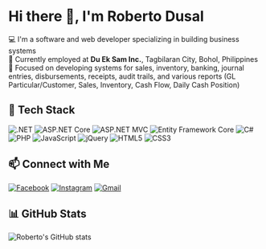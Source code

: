 # Hi there 👋, I'm Roberto Dusal

💻 I'm a software and web developer specializing in building business systems  
🏢 Currently employed at **Du Ek Sam Inc.**, Tagbilaran City, Bohol, Philippines  
📍 Focused on developing systems for sales, inventory, banking, journal entries, disbursements, receipts, audit trails, and various reports (GL Particular/Customer, Sales, Inventory, Cash Flow, Daily Cash Position)

## 🔧 Tech Stack
![.NET](https://img.shields.io/badge/.NET-512BD4?style=flat&logo=dotnet&logoColor=white)
![ASP.NET Core](https://img.shields.io/badge/ASP.NET_Core-5C2D91?style=flat&logo=dotnet&logoColor=white)
![ASP.NET MVC](https://img.shields.io/badge/ASP.NET_MVC-68217A?style=flat&logo=dotnet&logoColor=white)
![Entity Framework Core](https://img.shields.io/badge/EF_Core-6DB33F?style=flat&logo=ef&logoColor=white)
![C#](https://img.shields.io/badge/CSharp-239120?style=flat&logo=c-sharp&logoColor=white)
![PHP](https://img.shields.io/badge/PHP-777BB4?style=flat&logo=php&logoColor=white)
![JavaScript](https://img.shields.io/badge/JavaScript-F7DF1E?style=flat&logo=javascript&logoColor=black)
![jQuery](https://img.shields.io/badge/jQuery-0769AD?style=flat&logo=jquery&logoColor=white)
![HTML5](https://img.shields.io/badge/HTML5-E34F26?style=flat&logo=html5&logoColor=white)
![CSS3](https://img.shields.io/badge/CSS3-1572B6?style=flat&logo=css3&logoColor=white)

## 📫 Connect with Me
[![Facebook](https://img.shields.io/badge/Facebook-1877F2?style=flat&logo=facebook&logoColor=white)](https://www.facebook.com/roberto.dusal)
[![Instagram](https://img.shields.io/badge/Instagram-E4405F?style=flat&logo=instagram&logoColor=white)](https://www.instagram.com/robertdusal)
[![Gmail](https://img.shields.io/badge/Email-dusalrobert@gmail.com-D14836?style=flat&logo=gmail&logoColor=white)](mailto:dusalrobert@gmail.com)

## 📊 GitHub Stats
![Roberto's GitHub stats](https://github-readme-stats.vercel.app/api?username=RobertDusal&show_icons=true&theme=radical)
